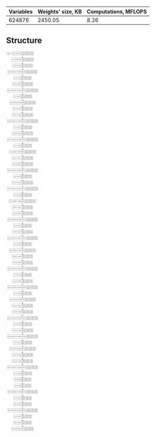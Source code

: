 | Variables | Weights' size, KB | Computations, MFLOPS |
| --- | --- | --- |
| 624876 | 2450.05 | 8.26 |

## Structure

![Structure](structure.svg)
